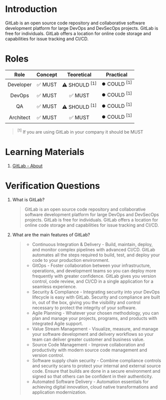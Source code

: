 # Introduction

GitLab is an open source code repository and collaborative software development platform for large DevOps and DevSecOps projects. GitLab is free for individuals. GitLab offers a location for online code storage and capabilities for issue tracking and CI/CD.

# Roles

|   Role    | Concept |       Teoretical        |       Practical        |
| :-------: | :-----: | :---------------------: | :--------------------: |
| Developer | ✅ MUST  | ⚠️ SHOULD <sup>[1]</sup> | ⏺️ COULD <sup>[1]</sup> |
|  DevOps   | ✅ MUST  |         ✅ MUST          | ⏺️ COULD <sup>[1]</sup> |
|    QA     | ✅ MUST  | ⚠️ SHOULD <sup>[1]</sup> | ⏺️ COULD <sup>[1]</sup> |
| Architect | ✅ MUST  |         ✅ MUST          | ⏺️ COULD <sup>[1]</sup> |

 > <sup>[1]</sup> If you are using GitLab in your company it should be MUST

# Learning Materials

1. [GitLab - About](https://about.gitlab.com/)

# Verification Questions

1. What is GitLab?
    > GitLab is an open source code repository and collaborative software development platform for large DevOps and DevSecOps projects. GitLab is free for individuals. GitLab offers a location for online code storage and capabilities for issue tracking and CI/CD.
2. What are the main features of GitLab?
    > * Continuous Integration & Delivery - Build, maintain, deploy, and monitor complex pipelines with advanced CI/CD. GitLab automates all the steps required to build, test, and deploy your code to your production environment.
    > * GitOps - Foster collaboration between your infrastructure, operations, and development teams so you can deploy more frequently with greater confidence. GitLab gives you version control, code review, and CI/CD in a single application for a seamless experience.
    > * Security & Compliance - Integrating security into your DevOps lifecycle is easy with GitLab. Security and compliance are built in, out of the box, giving you the visibility and control necessary to protect the integrity of your software.
    > * Agile Planning - Whatever your chosen methodology, you can plan and manage your projects, programs, and products with integrated Agile support.
    > * Value Stream Management - Visualize, measure, and manage your software development and delivery workflows so your team can deliver greater customer and business value.
    > * Source Code Management - Improve collaboration and productivity with modern source code management and version control.
    > * Software supply chain security - Combine compliance controls and security scans to protect your internal and external source code. Ensure that builds are done in a secure environment and signed so that others can be confident in their authenticity.
    > * Automated Software Delivery - Automation essentials for achieving digital innovation, cloud native transformations and application modernization.